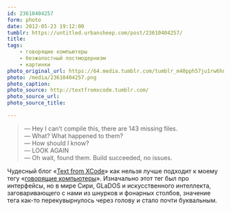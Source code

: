 ```yaml
---
id: 23610404257
form: photo
date: 2012-05-23 19:12:00
tumblr: https://untitled.urbansheep.com/post/23610404257/
title:
tags:
    - говорящие компьютеры
    - безжалостный постмодернизм
    - картинки
photo_original_url: https://64.media.tumblr.com/tumblr_m40pph57ju1rw6hnto1_640.png
photo: /media/23610404257.png
photo_caption: 
photo_source: http://textfromxcode.tumblr.com/
photo_source_url:
photo_source_title:

---
```


<p><blockquote>
<p>—&nbsp;Hey I can’t compile this, there are 143 missing files.<br>
—&nbsp;What? What happened to them?<br>
—&nbsp;How should I know?<br>
—&nbsp;LOOK AGAIN<br>
—&nbsp;Oh wait, found them. Build succeeded, no issues.</p>
</blockquote>

<p>Чудесный блог «<a href="http://textfromxcode.tumblr.com/">Text from XCode</a>» как нельзя лучше подходит к моему тегу «<a href="http://untitled.urbansheep.ru/tagged/%D0%B3%D0%BE%D0%B2%D0%BE%D1%80%D1%8F%D1%89%D0%B8%D0%B5-%D0%BA%D0%BE%D0%BC%D0%BF%D1%8C%D1%8E%D1%82%D0%B5%D1%80%D1%8B">говорящие компьютеры</a>». Изначально этот тег был про интерфейсы, но в мире Сири, GLaDOS и искусственного интеллекта, заговаривающего с нами из шнурков и фонарных столбов, значение тега как-то перекувырнулось через голову и стало почти буквальным.</p></p>
